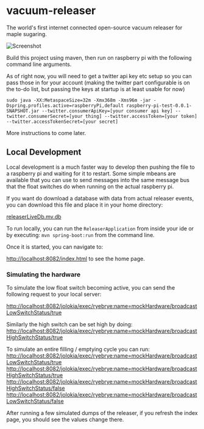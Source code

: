 vacuum-releaser
===============

The world's first internet connected open-source vacuum releaser for maple sugaring.

![Screenshot](http://ryangardner.github.io/vacuum-releaser/images/uiScreenshot.png)

Build this project using maven, then run on raspberry pi with the following command line arguments.

As of right now, you will need to get a twitter api key etc setup so you can pass those in for your account (making the
twitter part configurable is on the to-do list, but passing the keys at startup is at least usable for now)

    sudo java -XX:MetaspaceSize=32m -Xmx368m -Xms96m -jar -Dspring.profiles.active=raspberryPi,default raspberry-pi-test-0.0.1-SNAPSHOT.jar --twitter.consumerApiKey=[your consumer api key] --twitter.consumerSecret=[your thing] --twitter.accessToken=[your token] --twitter.accessTokenSecret=[your secret]
  
More instructions to come later.

Local Development
-----------------
Local development is a much faster way to develop then pushing the file to a raspberry pi and waiting for it to restart. Some simple mbeans
are available that you can use to send messages into the same message bus that the float switches do when running on the actual raspberry pi.

If you want do download a database with data from actual releaser events, you can download this file and place it in your home directory:

[releaserLiveDb.mv.db](http://ryangardner.github.io/vacuum-releaser/releaserLiveDb.mv.db)

To run locally, you can run the ```ReleaserApplication``` from inside your ide or by executing: ```mvn spring-boot:run``` from the command line.

Once it is started, you can navigate to:

[http://localhost:8082/index.html](http://localhost:8080/index.html) to see the home page.



### Simulating the hardware
To simulate the low float switch becoming active, you can send the following request to your local server:

[http://localhost:8082/jolokia/exec/ryebrye:name=mockHardware/broadcastLowSwitchStatus/true]([http://localhost:8080/jolokia/exec/ryebrye:name=mockHardware/broadcastLowSwitchStatus/true])

Similarly the high switch can be set high by doing:
[http://localhost:8082/jolokia/exec/ryebrye:name=mockHardware/broadcastHighSwitchStatus/true]([http://localhost:8080/jolokia/exec/ryebrye:name=mockHardware/broadcastHighSwitchStatus/true])

To simulate an entire filling / emptying cycle you can run:
[http://localhost:8082/jolokia/exec/ryebrye:name=mockHardware/broadcastLowSwitchStatus/true]([http://localhost:8080/jolokia/exec/ryebrye:name=mockHardware/broadcastLowSwitchStatus/true])
[http://localhost:8082/jolokia/exec/ryebrye:name=mockHardware/broadcastHighSwitchStatus/true]([http://localhost:8080/jolokia/exec/ryebrye:name=mockHardware/broadcastHighSwitchStatus/true])
[http://localhost:8082/jolokia/exec/ryebrye:name=mockHardware/broadcastHighSwitchStatus/false]([http://localhost:8080/jolokia/exec/ryebrye:name=mockHardware/broadcastHighSwitchStatus/false])
[http://localhost:8082/jolokia/exec/ryebrye:name=mockHardware/broadcastLowSwitchStatus/false]([http://localhost:8080/jolokia/exec/ryebrye:name=mockHardware/broadcastLowSwitchStatus/false])

After running a few simulated dumps of the releaser, if you refresh the index page, you should see the values change there.
